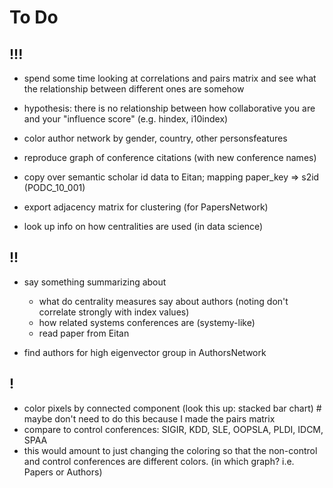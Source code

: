 # To Do

## !!!

- spend some time looking at correlations and pairs matrix and see what the relationship between different ones are somehow
- hypothesis: there is no relationship between how collaborative you are and your "influence score" (e.g. hindex, i10index)

- color author network by gender, country, other personsfeatures

- reproduce graph of conference citations (with new conference names)

- copy over semantic scholar id data to Eitan; mapping paper_key => s2id (PODC_10_001)

- export adjacency matrix for clustering (for PapersNetwork)

- look up info on how centralities are used (in data science)


## !!

- say something summarizing about
  - what do centrality measures say about authors (noting don't correlate strongly with index values)
  - how related systems conferences are (systemy-like)
  - read paper from Eitan

- find authors for high eigenvector group in AuthorsNetwork

## !

- color pixels by connected component (look this up: stacked bar chart) # maybe don't need to do this because I made the pairs matrix
- compare to control conferences: SIGIR, KDD, SLE, OOPSLA, PLDI, IDCM, SPAA
- this would amount to just changing the coloring so that the non-control and control conferences are different colors. (in which graph? i.e. Papers or Authors)
